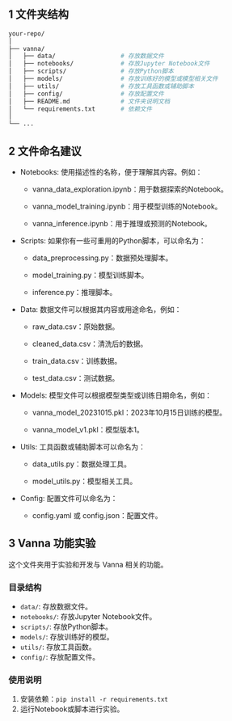 ## 1 文件夹结构

``` bash
your-repo/
│
├── vanna/
│   ├── data/                  # 存放数据文件
│   ├── notebooks/             # 存放Jupyter Notebook文件
│   ├── scripts/               # 存放Python脚本
│   ├── models/                # 存放训练好的模型或模型相关文件
│   ├── utils/                 # 存放工具函数或辅助脚本
│   ├── config/                # 存放配置文件
│   ├── README.md              # 文件夹说明文档
│   └── requirements.txt       # 依赖文件
│
└── ...
```

## 2 文件命名建议
- Notebooks: 使用描述性的名称，便于理解其内容。例如：

  - vanna_data_exploration.ipynb：用于数据探索的Notebook。

  - vanna_model_training.ipynb：用于模型训练的Notebook。

  - vanna_inference.ipynb：用于推理或预测的Notebook。


- Scripts: 如果你有一些可重用的Python脚本，可以命名为：

  - data_preprocessing.py：数据预处理脚本。

  - model_training.py：模型训练脚本。

  - inference.py：推理脚本。

- Data: 数据文件可以根据其内容或用途命名，例如：

  - raw_data.csv：原始数据。

  - cleaned_data.csv：清洗后的数据。
  - train_data.csv：训练数据。
  - test_data.csv：测试数据。

- Models: 模型文件可以根据模型类型或训练日期命名，例如：

  - vanna_model_20231015.pkl：2023年10月15日训练的模型。

  - vanna_model_v1.pkl：模型版本1。

- Utils: 工具函数或辅助脚本可以命名为：

  - data_utils.py：数据处理工具。

  - model_utils.py：模型相关工具。

- Config: 配置文件可以命名为：
  - config.yaml 或 config.json：配置文件。



##  3 Vanna 功能实验

这个文件夹用于实验和开发与 Vanna 相关的功能。

### 目录结构

- `data/`: 存放数据文件。
- `notebooks/`: 存放Jupyter Notebook文件。
- `scripts/`: 存放Python脚本。
- `models/`: 存放训练好的模型。
- `utils/`: 存放工具函数。
- `config/`: 存放配置文件。

### 使用说明

1. 安装依赖：`pip install -r requirements.txt`
2. 运行Notebook或脚本进行实验。